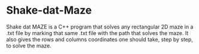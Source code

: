 # Shake-dat-Maze


Shake dat MAZE is a C++ program that solves any rectangular 2D maze in a .txt file by marking that same .txt file with the path that solves the maze. It also gives the rows and columns coordinates one should take, step by step, to solve the maze. 
